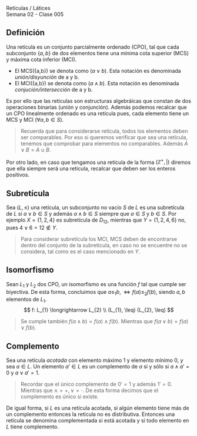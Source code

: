 <div class="header">
    <span class="header_txt">Retículas / Látices</span><br/>
    <span class="header_dec">Semana 02 - Clase 005</span>
</div>

## Definición
Una retícula es un conjunto parcialmente ordenado (CPO), tal que cada subconjunto $\{a, b\}$ de dos elementos tiene una mínima cota superior (MCS) y máxima cota inferior (MCI).

- El MCS({a,b}) se denota como ($a \vee b$). Esta notación es denominada _unión/disyunción_ de a y b.
- El MCI({a,b}) se denota como ($a \wedge b$). Esta notación es denominada _conjución/intersección_ de a y b.

Es por ello que las reticulas son estructuras algebráicas que constan de dos operaciones binarias (unión y conjunción). Además podemos recalcar que un CPO linealmente ordenado es una retícula pues, cada elemento tiene un MCS y MCI ($\forall {a,b} \in S$).

> Recuerda que para considerarse retícula, todos los elementos deben ser comparables. Por eso si queremos verificar que sea una retícula, tenemos que comprobar para elementos no comparables. Además $A \vee B = A \cup B$.

Por otro lado, en caso que tengamos una retícula de la forma $(\mathbb{Z}^{+}, |)$ diremos que ella siempre será una retícula, recalcar que deben ser los enteros positivos.

## Subretícula
Sea $(L, \leq)$ una retícula, un subconjunto no vacío $S$ de $L$ es una subretícula de $L$ si $a \vee b \in S$ y además $a \wedge b \in S$ siempre que $a \in S$ y $b \in S$. Por ejemplo $X = \{1, 2, 4\}$ es subretícula de $D_{12}$, mientras que $Y = \{1, 2, 4, 6\}$ no, pues $4 \vee 6 = 12 \notin Y$.

> Para considerar subretícula los MCI, MCS deben de encontrarse dentro del conjunto de la subretícula, en caso no se encuentre no se considera, tal como es el caso mencionado en $Y$.

## Isomorfismo
Sean $L_{1}$ y $L_{2}$ dos CPO, un isomorfismo es una función $f$ tal que cumple ser biyectiva. De esta forma, concluimos que $a \leq_{1} b, \iff f(a) \leq_{2} f(b)$, siendo $a, b$ elementos de $L_{1}$.
$$
f: L_{1} \longrightarrow L_{2} \\
(L_{1}, \leq) (L_{2}, \leq)
$$

> Se cumple también $f(a \wedge b) = f(a) \wedge f(b)$. Mientras que $f(a \vee b) = f(a) \vee f(b)$. 

## Complemento
Sea una retícula _acotada_ con elemento máximo $1$ y elemento mínimo $0$, y sea $a \in L$. Un elemento $a' \in L$ es un complemento de $a$ si y sólo si $a \wedge a' = 0$ y $a \vee a' = 1$.

> Recordar que el único complemento de $0' = 1$ y además $1' = 0$. Mientras que $\wedge = +, \vee = \cdot$. De esta forma decimos que el complemento es único si existe.

De igual forma, si $L$ es una retícula acotada, si algún elemento tiene más de un complemento entonces la retícula no es distributiva. Entonces una retícula se denomina complementada si está acotada y si todo elemento en $L$ tiene complemento.